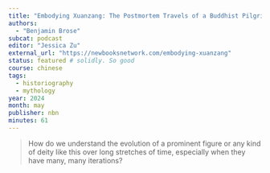 ```yaml
---
title: "Embodying Xuanzang: The Postmortem Travels of a Buddhist Pilgrim"
authors:
  - "Benjamin Brose"
subcat: podcast
editor: "Jessica Zu"
external_url: "https://newbooksnetwork.com/embodying-xuanzang"
status: featured # solidly. So good
course: chinese
tags:
  - historiography
  - mythology
year: 2024
month: may
publisher: nbn
minutes: 61
---
```


> How do we understand the evolution of a prominent figure or any kind of deity like this over long stretches of time, especially when they have many, many iterations?


